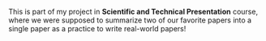 This is part of my project in **Scientific and Technical Presentation** course, where we were supposed to summarize two of our favorite papers into a single paper as a practice to write real-world papers!
